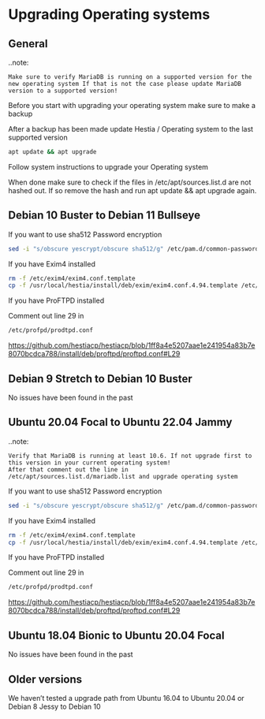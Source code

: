 # Upgrading Operating systems

## General

..note:

    Make sure to verify MariaDB is running on a supported version for the new operating system If that is not the case please update MariaDB version to a supported version!

Before you start with upgrading your operating system make sure to make
a backup

After a backup has been made update Hestia / Operating system to the
last supported version

```bash
apt update && apt upgrade
```

Follow system instructions to upgrade your Operating system

When done make sure to check if the files in /etc/apt/sources.list.d are
not hashed out. If so remove the hash and run apt update && apt upgrade
again.

## Debian 10 Buster to Debian 11 Bullseye

If you want to use sha512 Password encryption

```bash
sed -i "s/obscure yescrypt/obscure sha512/g" /etc/pam.d/common-password
```

If you have Exim4 installed

```bash
rm -f /etc/exim4/exim4.conf.template
cp -f /usr/local/hestia/install/deb/exim/exim4.conf.4.94.template /etc/exim4/exim4.conf.template
```

If you have ProFTPD installed

Comment out line 29 in

```bash
/etc/profpd/prodtpd.conf
```

<https://github.com/hestiacp/hestiacp/blob/1ff8a4e5207aae1e241954a83b7e8070bcdca788/install/deb/proftpd/proftpd.conf#L29>

## Debian 9 Stretch to Debian 10 Buster

No issues have been found in the past

## Ubuntu 20.04 Focal to Ubuntu 22.04 Jammy

..note:

    Verify that MariaDB is running at least 10.6. If not upgrade first to this version in your current operating system!
    After that comment out the line in /etc/apt/sources.list.d/mariadb.list and upgrade operating system

If you want to use sha512 Password encryption

```bash
sed -i "s/obscure yescrypt/obscure sha512/g" /etc/pam.d/common-password
```

If you have Exim4 installed

```bash
rm -f /etc/exim4/exim4.conf.template
cp -f /usr/local/hestia/install/deb/exim/exim4.conf.4.94.template /etc/exim4/exim4.conf.template
```

If you have ProFTPD installed

Comment out line 29 in

```bash
/etc/profpd/prodtpd.conf
```

<https://github.com/hestiacp/hestiacp/blob/1ff8a4e5207aae1e241954a83b7e8070bcdca788/install/deb/proftpd/proftpd.conf#L29>

## Ubuntu 18.04 Bionic to Ubuntu 20.04 Focal

No issues have been found in the past

## Older versions

We haven’t tested a upgrade path from Ubuntu 16.04 to Ubuntu 20.04 or
Debian 8 Jessy to Debian 10
